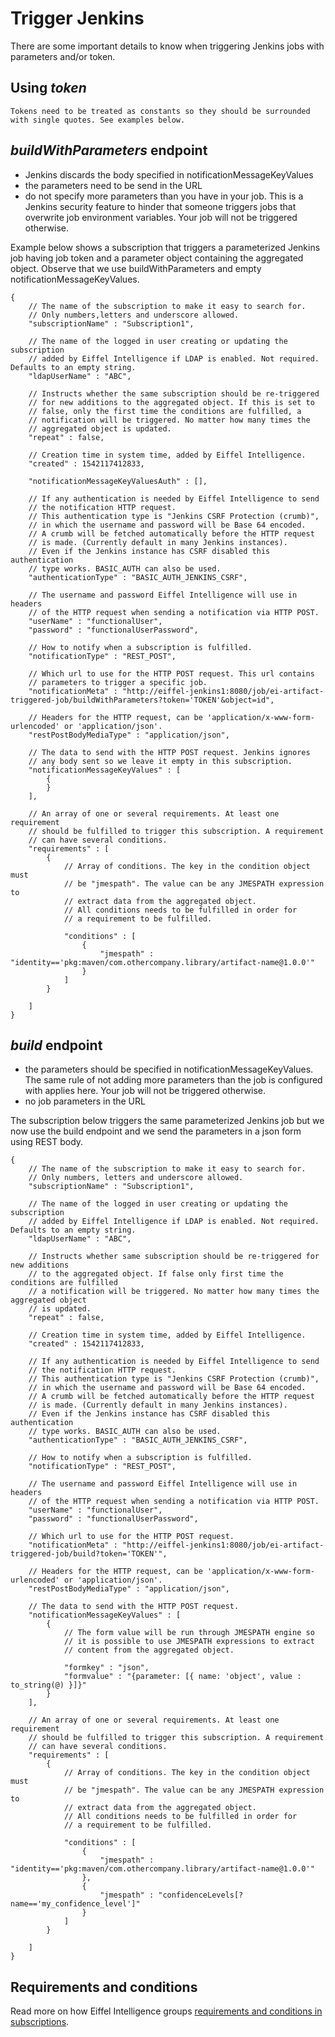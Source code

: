 # Trigger Jenkins

There are some important details to know when triggering Jenkins jobs with parameters and/or token.

## Using _**token**_
    Tokens need to be treated as constants so they should be surrounded with single quotes. See examples below.

## _**buildWithParameters**_ endpoint
   * Jenkins discards the body specified in notificationMessageKeyValues
   * the parameters need to be send in the URL
   * do not specify more parameters than you have in your job. This is a Jenkins security feature to hinder that someone triggers jobs that overwrite job environment variables. Your job will not be triggered otherwise.

Example below shows a subscription that triggers a parameterized Jenkins job having job token and a parameter object containing the aggregated object.
Observe that we use buildWithParameters and empty notificationMessageKeyValues.

    {
        // The name of the subscription to make it easy to search for.
        // Only numbers,letters and underscore allowed.
        "subscriptionName" : "Subscription1",

        // The name of the logged in user creating or updating the subscription
        // added by Eiffel Intelligence if LDAP is enabled. Not required. Defaults to an empty string.
        "ldapUserName" : "ABC",

        // Instructs whether the same subscription should be re-triggered
        // for new additions to the aggregated object. If this is set to
        // false, only the first time the conditions are fulfilled, a
        // notification will be triggered. No matter how many times the
        // aggregated object is updated.
        "repeat" : false,

        // Creation time in system time, added by Eiffel Intelligence.
        "created" : 1542117412833,

        "notificationMessageKeyValuesAuth" : [],
        
        // If any authentication is needed by Eiffel Intelligence to send 
        // the notification HTTP request. 
        // This authentication type is "Jenkins CSRF Protection (crumb)", 
        // in which the username and password will be Base 64 encoded. 
        // A crumb will be fetched automatically before the HTTP request 
        // is made. (Currently default in many Jenkins instances). 
        // Even if the Jenkins instance has CSRF disabled this authentication 
        // type works. BASIC_AUTH can also be used.
        "authenticationType" : "BASIC_AUTH_JENKINS_CSRF",

        // The username and password Eiffel Intelligence will use in headers 
        // of the HTTP request when sending a notification via HTTP POST.
        "userName" : "functionalUser",
        "password" : "functionalUserPassword",

        // How to notify when a subscription is fulfilled.
        "notificationType" : "REST_POST",

        // Which url to use for the HTTP POST request. This url contains 
        // parameters to trigger a specific job. 
        "notificationMeta" : "http://eiffel-jenkins1:8080/job/ei-artifact-triggered-job/buildWithParameters?token='TOKEN'&object=id",

        // Headers for the HTTP request, can be 'application/x-www-form-urlencoded' or 'application/json'.
        "restPostBodyMediaType" : "application/json",

        // The data to send with the HTTP POST request. Jenkins ignores 
        // any body sent so we leave it empty in this subscription.
        "notificationMessageKeyValues" : [
            {
            }
        ],

        // An array of one or several requirements. At least one requirement 
        // should be fulfilled to trigger this subscription. A requirement 
        // can have several conditions.
        "requirements" : [
            {
                // Array of conditions. The key in the condition object must 
                // be "jmespath". The value can be any JMESPATH expression to 
                // extract data from the aggregated object. 
                // All conditions needs to be fulfilled in order for
                // a requirement to be fulfilled.

                "conditions" : [
                    {
                        "jmespath" : "identity=='pkg:maven/com.othercompany.library/artifact-name@1.0.0'"
                    }
                ]
            }

        ]
    }

## _**build**_ endpoint
   * the parameters should be specified in notificationMessageKeyValues. The same rule of not adding more parameters than the job is configured with applies here. Your job will not be triggered otherwise.
   * no job parameters in the URL

The subscription below triggers the same parameterized Jenkins job but we 
now use the build endpoint and we send the parameters in a json form using REST body.

    {
        // The name of the subscription to make it easy to search for.
        // Only numbers, letters and underscore allowed.
        "subscriptionName" : "Subscription1",

        // The name of the logged in user creating or updating the subscription
        // added by Eiffel Intelligence if LDAP is enabled. Not required. Defaults to an empty string.
        "ldapUserName" : "ABC",

        // Instructs whether same subscription should be re-triggered for new additions
        // to the aggregated object. If false only first time the conditions are fulfilled
        // a notification will be triggered. No matter how many times the aggregated object
        // is updated.
        "repeat" : false,

        // Creation time in system time, added by Eiffel Intelligence.
        "created" : 1542117412833,

        // If any authentication is needed by Eiffel Intelligence to send 
        // the notification HTTP request. 
        // This authentication type is "Jenkins CSRF Protection (crumb)", 
        // in which the username and password will be Base 64 encoded. 
        // A crumb will be fetched automatically before the HTTP request 
        // is made. (Currently default in many Jenkins instances). 
        // Even if the Jenkins instance has CSRF disabled this authentication 
        // type works. BASIC_AUTH can also be used.
        "authenticationType" : "BASIC_AUTH_JENKINS_CSRF",

        // How to notify when a subscription is fulfilled.
        "notificationType" : "REST_POST",

        // The username and password Eiffel Intelligence will use in headers 
        // of the HTTP request when sending a notification via HTTP POST.
        "userName" : "functionalUser",
        "password" : "functionalUserPassword",

        // Which url to use for the HTTP POST request.
        "notificationMeta" : "http://eiffel-jenkins1:8080/job/ei-artifact-triggered-job/build?token='TOKEN'",

        // Headers for the HTTP request, can be 'application/x-www-form-urlencoded' or 'application/json'.
        "restPostBodyMediaType" : "application/json",

        // The data to send with the HTTP POST request.
        "notificationMessageKeyValues" : [
            {
                // The form value will be run through JMESPATH engine so
                // it is possible to use JMESPATH expressions to extract
                // content from the aggregated object.

                "formkey" : "json",
                "formvalue" : "{parameter: [{ name: 'object', value : to_string(@) }]}"
            }
        ],

        // An array of one or several requirements. At least one requirement 
        // should be fulfilled to trigger this subscription. A requirement 
        // can have several conditions.
        "requirements" : [
            {
                // Array of conditions. The key in the condition object must 
                // be "jmespath". The value can be any JMESPATH expression to 
                // extract data from the aggregated object. 
                // All conditions needs to be fulfilled in order for
                // a requirement to be fulfilled.

                "conditions" : [
                    {
                        "jmespath" : "identity=='pkg:maven/com.othercompany.library/artifact-name@1.0.0'"
                    },
                    {
                        "jmespath" : "confidenceLevels[?name=='my_confidence_level']"
                    }
                ]
            }

        ]
    }

## Requirements and conditions

Read more on how Eiffel Intelligence groups [requirements and conditions in subscriptions](https://github.com/eiffel-community/eiffel-intelligence/blob/master/wiki/markdown/subscriptions.md#writing-requirements-and-conditions).

